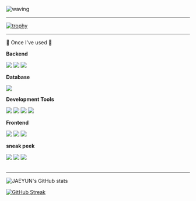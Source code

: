 ![waving](https://capsule-render.vercel.app/api?type=waving&height=200&text=Waving!&fontAlign=80&fontAlignY=40&color=gradient)

<hr>

   [![trophy](https://github-profile-trophy.vercel.app/?username=huggywuggy1289&theme=flat&column=3)](https://github.com/huggywuggy1289/github-profile-trophy)

<hr>
🔨 Once I've used 🔨
<div style="display:flex; flex-direction:column; align-items:flex-start;">
    <!-- Backend -->
    <p><strong>Backend</strong></p>
    <div>
        <img src="https://img.shields.io/badge/Java-007396?style=for-the-badge&logo=Java&logoColor=white"> 
        <img src="https://img.shields.io/badge/Python-3776AB?style=for-the-badge&logo=python&logoColor=white">
        <img src = "https://img.shields.io/badge/Flask-000000?style=for-the-badge&logo=flask&logoColor=white">
    </div>
    <!-- Database -->
    <p><strong>Database</strong></p>
    <div> 
        <img src="https://img.shields.io/badge/MySQL-00000F?style=for-the-badge&logo=mysql&logoColor=white">
    </div>
    <!-- Server -->
    <p><strong>Development Tools</strong></p>
    <div>
        <img src="https://img.shields.io/badge/IntelliJ_IDEA-000000.svg?style=for-the-badge&logo=intellij-idea&logoColor=white">
        <img src="https://img.shields.io/badge/Spring-6DB33F?style=for-the-badge&logo=spring&logoColor=white">
        <img src="https://img.shields.io/badge/Django-092E20?style=for-the-badge&logo=django&logoColor=white">
        <img src="https://img.shields.io/badge/Visual_Studio_Code-0078D4?style=for-the-badge&logo=visual%20studio%20code&logoColor=white">
    </div>
    <!-- Frontend -->
    <p><strong>Frontend</strong></p>
    <div>
        <img src="https://img.shields.io/badge/HTML-239120?style=for-the-badge&logo=html5&logoColor=white">
        <img src="https://img.shields.io/badge/CSS-239120?&style=for-the-badge&logo=css3&logoColor=white">
        <img src="https://img.shields.io/badge/javascript-F7DF1E?style=flat-square&logo=javascript&logoColor=black"> 
    </div>
    <!-- sneak peek -->
    <p><strong>sneak peek</strong></p>
    <div>
        <img src="https://img.shields.io/badge/Kotlin-7F52FF?style=flat-square&logo=kotlin&logoColor=white">
        <img src="https://img.shields.io/badge/Andoid Studio-3DDC84?style=flat-square&logo=android studio&logoColor=white">
        <img src="ttps://img.shields.io/badge/Eclipse-2C2255?style=for-the-badge&logo=eclipse&logoColor=white">
</div><br>
</div>
<hr>

![JAEYUN's GitHub stats](https://github-readme-stats.vercel.app/api?username=huggywuggy1289&hide=contribs,prs&show_icons=true&theme=pink)

[![GitHub Streak](https://streak-stats.demolab.com?user=huggywuggy1289&theme=dark&mode=weekly&exclude_days=Sun%2CMon%2CTue%2CWed%2CThu%2CFri%2CSat)](https://git.io/streak-stats)
